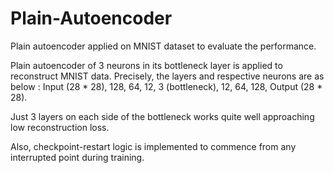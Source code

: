 # Plain-Autoencoder
Plain autoencoder applied on MNIST dataset to evaluate the performance.

Plain autoencoder of 3 neurons in its bottleneck layer is applied to reconstruct MNIST data.
Precisely, the layers and respective neurons are as below :
Input (28 * 28), 128, 64, 12, 3 (bottleneck), 12, 64, 128, Output (28 * 28).

Just 3 layers on each side of the bottleneck works quite well approaching low reconstruction loss.

Also, checkpoint-restart logic is implemented to commence from any interrupted point during training.
